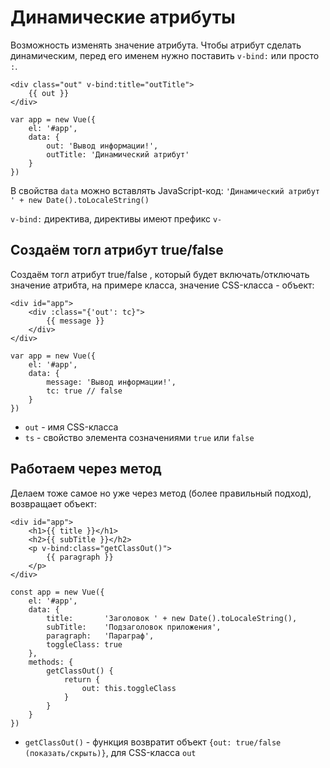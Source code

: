 # Динамические атрибуты
Возможность изменять значение атрибута. Чтобы атрибут сделать динамическим, перед его именем нужно поставить `v-bind:` или просто `:`.

    <div class="out" v-bind:title="outTitle">
        {{ out }}
    </div>

    var app = new Vue({
        el: '#app',
        data: {
            out: 'Вывод информации!',
            outTitle: 'Динамический атрибут'
        }
    })

В свойства `data` можно вставлять JavaScript-код: `'Динамический атрибут ' + new Date().toLocaleString()`

`v-bind:` директива, директивы имеют префикс `v-`

## Создаём тогл атрибут true/false
Создаём тогл атрибут true/false , который будет включать/отключать значение атрибта, на примере класса, значение CSS-класса - объект:

    <div id="app">
        <div :class="{'out': tc}">
            {{ message }}
        </div>
    </div>

    var app = new Vue({
        el: '#app',
        data: {
            message: 'Вывод информации!',
            tc: true // false
        }
    })

- `out` - имя CSS-класса
- `ts` - свойство элемента созначениями `true` или `false`

## Работаем через метод
Делаем тоже самое но уже через метод (более правильный подход), возвращает объект:

    <div id="app">
        <h1>{{ title }}</h1>
        <h2>{{ subTitle }}</h2>
        <p v-bind:class="getClassOut()">
            {{ paragraph }}
        </p>
    </div>

    const app = new Vue({
        el: '#app',
        data: {
            title:       'Заголовок ' + new Date().toLocaleString(),
            subTitle:    'Подзаголовок приложения',
            paragraph:   'Параграф',
            toggleClass: true
        },
        methods: {
            getClassOut() {
                return {
                    out: this.toggleClass
                }
            }
        }
    })

- `getClassOut()` - функция возвратит объект `{out: true/false (показать/скрыть)}`, для CSS-класса `out`
